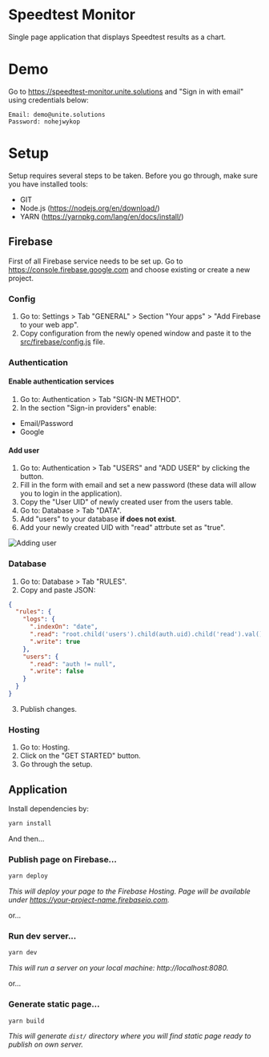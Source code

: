 # Speedtest Monitor
Single page application that displays Speedtest results as a chart.

# Demo
Go to https://speedtest-monitor.unite.solutions and "Sign in with email" using credentials below:

```
Email: demo@unite.solutions
Password: nohejwykop
```

# Setup
Setup requires several steps to be taken. Before you go through, make sure you have installed tools:

* GIT
* Node.js (https://nodejs.org/en/download/)
* YARN (https://yarnpkg.com/lang/en/docs/install/)

## Firebase
First of all Firebase service needs to be set up. Go to https://console.firebase.google.com and choose existing or create a new project.

### Config
1. Go to: Settings > Tab "GENERAL" > Section "Your apps" > "Add Firebase to your web app".
2. Copy configuration from the newly opened window and paste it to the [src/firebase/config.js](blob/master/src/firebase/config.js) file.

### Authentication

#### Enable authentication services
1. Go to: Authentication > Tab "SIGN-IN METHOD".
2. In the section "Sign-in providers" enable:
  * Email/Password
  * Google

#### Add user
1. Go to: Authentication > Tab "USERS" and "ADD USER" by clicking the button.
2. Fill in the form with email and set a new password (these data will allow you to login in the application).
3. Copy the "User UID" of newly created user from the users table.
4. Go to: Database > Tab "DATA".
5. Add "users"  to your database __if does not exist__.
6. Add your newly created UID with "read" attrbute set as "true".

![Adding user](https://github.com/unite4/speedtest-monitor/blob/master/doc/adding-user.gif?raw=true)

### Database
1. Go to: Database > Tab "RULES".
2. Copy and paste JSON:

```json
{
  "rules": {
    "logs": {
      ".indexOn": "date",
      ".read": "root.child('users').child(auth.uid).child('read').val() === true",
      ".write": true
    },
    "users": {
      ".read": "auth != null",
      ".write": false
    }
  }
}
```

3. Publish changes.

### Hosting
1. Go to: Hosting.
2. Click on the "GET STARTED" button.
3. Go through the setup.

## Application
Install dependencies by:

```bash
yarn install
```

And then...

### Publish page on Firebase...

```bash
yarn deploy
```

_This will deploy your page to the Firebase Hosting. Page will be available under https://your-project-name.firebaseio.com._

or...

### Run dev server...

```bash
yarn dev
```

_This will run a server on your local machine: http://localhost:8080._

or...

### Generate static page...

```bash
yarn build
```

_This will generate `dist/` directory where you will find static page ready to publish on own server._

